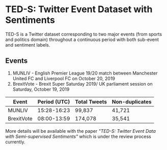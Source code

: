 # TED-S: Twitter Event Dataset with Sentiments

TED-S is a Twitter dataset corresponding to two major events (from sports and politics domain) throughout a continuous 
period with both sub-event and sentiment labels.

## Events
1. MUNLIV - English Premier League 19/20 match between Manchester United FC and Liverpool FC on October 20, 2019
2. BrexitVote - Brexit Super Saturday 2019/ UK parliament session on Saturday, October 19, 2019

| Event       | Period (UTC)| Total Tweets | Non-duplicates |
| ----------- | ----------- | ------------ | -------------- |
| MUNLIV      | 15:28-16:23 | 99,837       | 41,721         |
| BrexitVote  | 08:00-13:59 | 174,078      | 35,541         |

More details will be available with the paper <em>"TED-S: Twitter Event Data with Semi-supervised Sentiments"</em> which
 is under the review process currently.